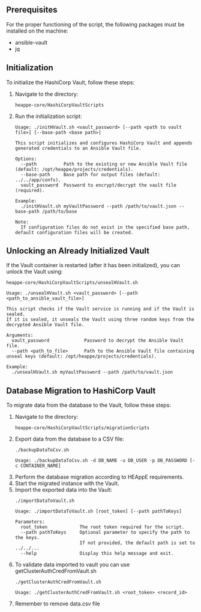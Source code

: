 
## Prerequisites
For the proper functioning of the script, the following packages must be installed on the machine:
- ansible-vault
- jq

## Initialization

To initialize the HashiCorp Vault, follow these steps:
1. Navigate to the directory:
   ```
   heappe-core/HashiCorpVaultScripts
   ```
2. Run the initialization script:
   ```
   Usage: ./initHVault.sh <vault_password> [--path <path to vault file>] [--base-path <base path>]

   This script initializes and configures HashiCorp Vault and appends generated credentials to an Ansible Vault file.

   Options:
     --path          Path to the existing or new Ansible Vault file (default: /opt/heappe/projects/credentials).
     --base-path     Base path for output files (default: ../../app/confs).
     vault_password  Password to encrypt/decrypt the vault file (required).

   Example:
     ./initHVault.sh myVaultPassword --path /path/to/vault.json --base-path /path/to/base

   Note:
     If configuration files do not exist in the specified base path, default configuration files will be created.
   ```

## Unlocking an Already Initialized Vault

If the Vault container is restarted (after it has been initialized), you can unlock the Vault using:
   ```
   heappe-core/HashiCorpVaultScripts/unsealHVault.sh

   Usage: ./unsealHVault.sh <vault_password> [--path <path_to_ansible_vault_file>]

   This script checks if the Vault service is running and if the Vault is sealed.
   If it is sealed, it unseals the Vault using three random keys from the decrypted Ansible Vault file.

   Arguments:
     vault_password             Password to decrypt the Ansible Vault file.
     --path <path_to_file>      Path to the Ansible Vault file containing unseal keys (default: /opt/heappe/projects/credentials).

   Example:
     ./unsealHVault.sh myVaultPassword --path /path/to/vault.json
   ```

## Database Migration to HashiCorp Vault

To migrate data from the database to the Vault, follow these steps:

1. Navigate to the directory:
   ```
   heappe-core/HashiCorpVaultScripts/migrationScripts
   ```
2. Export data from the database to a CSV file:
   ```
   ./backupDataToCsv.sh

   Usage: ./backupDataToCsv.sh -d DB_NAME -u DB_USER -p DB_PASSWORD [-c CONTAINER_NAME]
   ```
3. Perform the database migration according to HEAppE requirements.
4. Start the migrated instance with the Vault.
5. Import the exported data into the Vault:
   ```
   ./importDataToVault.sh

   Usage: ./importDataToVault.sh [root_token] [--path pathToKeys]

   Parameters:
     root_token            The root token required for the script.
     --path pathToKeys     Optional parameter to specify the path to the keys.
                           If not provided, the default path is set to ../../...
     --help                Display this help message and exit.
   ```
7. To validate data imported to vault you can use getClusterAuthCredFromVault.sh
    ```
    ./getClusterAuthCredFromVault.sh

    Usage: ./getClusterAuthCredFromVault.sh <root_token> <record_id>
    ```
6. Remember to remove data.csv file 